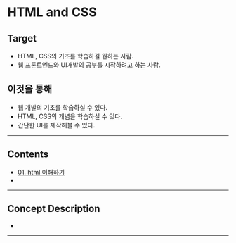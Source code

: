 # HTML and CSS

## Target 
* HTML, CSS의 기초를 학습하길 원하는 사람.
* 웹 프론트엔드와 UI개발의 공부를 시작하려고 하는 사람.

## 이것을 통해
* 웹 개발의 기초를 학습하실 수 있다.
* HTML, CSS의 개념을 학습하실 수 있다.
* 간단한 UI를 제작해볼 수 있다.


---
## Contents
* [01. html 이해하기](https://github.com/jinokiim/HTMLandCSS/blob/main/01.%20html%20%EC%9D%B4%ED%95%B4%ED%95%98%EA%B8%B0.md)
*

---
## Concept Description



* 


---

